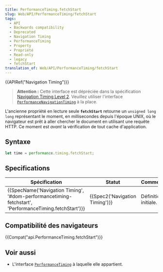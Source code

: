 ```yaml
---
title: PerformanceTiming.fetchStart
slug: Web/API/PerformanceTiming/fetchStart
tags:
  - API
  - Backwards compatibility
  - Deprecated
  - Navigation Timing
  - PerformanceTiming
  - Property
  - Propriété
  - Read-only
  - legacy
  - fetchStart
translation_of: Web/API/PerformanceTiming/fetchStart
---
```

{{APIRef("Navigation Timing")}}

> **Attention :** Cette interface est dépréciée dans la spécification [Navigation Timing Level 2](https://w3c.github.io/navigation-timing/#obsolete). Veuillez utiliser l'interface [`PerformanceNavigationTiming`](/fr/docs/Web/API/PerformanceNavigationTiming) à la place.

L'ancienne propriété en lecture seule **`fetchStart`** retourne un `unsigned long long` représentant le moment, en millisecondes depuis l'époque UNIX, où le navigateur est prêt à aller chercher le document en utilisant une requête HTTP. Ce moment est _avant_ la vérification de tout cache d'application.

## Syntaxe

```js
let time = performance.timing.fetchStart;
```

## Specifications

| Spécification                                                                                                                                        | Statut                                   | Commentaire          |
| ---------------------------------------------------------------------------------------------------------------------------------------------------- | ---------------------------------------- | -------------------- |
| {{SpecName('Navigation Timing', '#dom-performancetiming-fetchstart', 'PerformanceTiming.fetchStart')}} | {{Spec2('Navigation Timing')}} | Définition initiale. |

## Compatibilité des navigateurs

{{Compat("api.PerformanceTiming.fetchStart")}}

## Voir aussi

- L'interface [`PerformanceTiming`](/fr/docs/Web/API/PerformanceTiming) à laquelle elle appartient.
